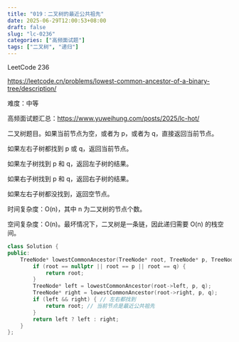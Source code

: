 ```yaml
---
title: "019：二叉树的最近公共祖先"
date: 2025-06-29T12:00:53+08:00
draft: false
slug: "lc-0236"
categories: ["高频面试题"]
tags: ["二叉树", "递归"]
---
```


LeetCode 236

https://leetcode.cn/problems/lowest-common-ancestor-of-a-binary-tree/description/

难度：中等

高频面试题汇总：https://www.yuweihung.com/posts/2025/lc-hot/

二叉树题目。如果当前节点为空，或者为 p，或者为 q，直接返回当前节点。

如果左右子树都找到 p 或 q，返回当前节点。

如果左子树找到 p 和 q，返回左子树的结果。

如果右子树找到 p 和 q，返回右子树的结果。

如果左右子树都没找到，返回空节点。

时间复杂度：O(n)，其中 n 为二叉树的节点个数。

空间复杂度：O(n)。最坏情况下，二叉树是一条链，因此递归需要 O(n) 的栈空间。

<!--more-->

```cpp
class Solution {
public:
    TreeNode* lowestCommonAncestor(TreeNode* root, TreeNode* p, TreeNode* q) {
        if (root == nullptr || root == p || root == q) {
            return root;
        }
        TreeNode* left = lowestCommonAncestor(root->left, p, q);
        TreeNode* right = lowestCommonAncestor(root->right, p, q);
        if (left && right) { // 左右都找到
            return root; // 当前节点是最近公共祖先
        }
        return left ? left : right;
    }
};
```
